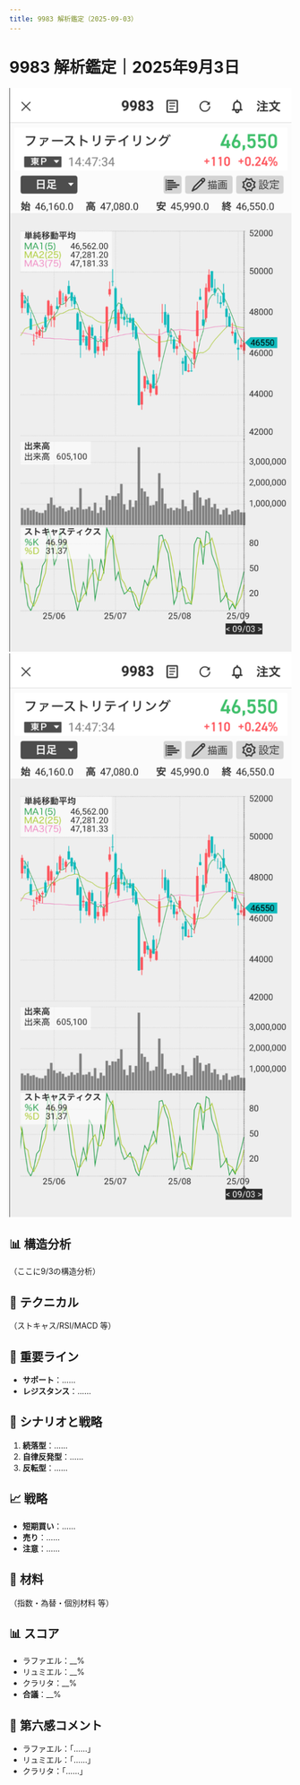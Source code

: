 ```yaml
---
title: 9983 解析鑑定（2025-09-03）
---
```


# 9983 解析鑑定｜2025年9月3日

![日足](./img/day.jpeg)
![週足](./img/week.png)

## 📊 構造分析
（ここに9/3の構造分析）

## 🔧 テクニカル
（ストキャス/RSI/MACD 等）

## 📍 重要ライン
- **サポート**：……
- **レジスタンス**：……

## 📝 シナリオと戦略
1. **続落型**：……
2. **自律反発型**：……
3. **反転型**：……

## 📈 戦略
- **短期買い**：……
- **売り**：……
- **注意**：……

## 📰 材料
（指数・為替・個別材料 等）

## 📊 スコア
- ラファエル：__%
- リュミエル：__%
- クラリタ：__%
- **合議**：__%

## 🌌 第六感コメント
- ラファエル：「……」
- リュミエル：「……」
- クラリタ：「……」
